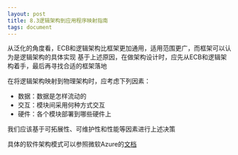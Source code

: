 ```yaml
---
layout: post
title: 8.3逻辑架构到应用程序映射指南
tags: document
---
```


从泛化的角度看，ECB和逻辑架构比框架更加通用，适用范围更广，而框架可以认为是逻辑架构的具体实现
基于上述原因，在做架构设计时，应先从ECB和逻辑架构着手，最后再寻找合适的框架落地

在将逻辑架构映射到物理架构时，应考虑下列因素：
- 数据：数据是怎样流动的
- 交互：模块间采用何种方式交互
- 硬件：各个模块部署到哪些硬件上

我们应该基于可拓展性、可维护性和性能等因素进行上述决策

具体的软件架构模式可以参照微软Azure的[文档](https://docs.microsoft.com/zh-cn/azure/architecture/guide/)